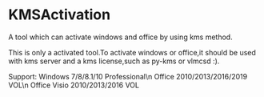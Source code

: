 # KMSActivation
A tool which can activate windows and office by using kms method.

This is only a activated tool.To activate windows or office,it should be used with kms server and a kms license,such as py-kms or vlmcsd :).

Support:
Windows 7/8/8.1/10 Professional\n
Office 2010/2013/2016/2019 VOL\n
Office Visio 2010/2013/2016 VOL
